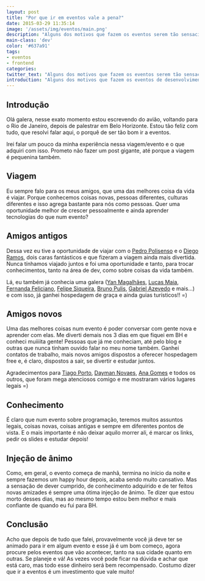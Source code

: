 ```yaml
---
layout: post
title: "Por que ir em eventos vale a pena?"
date: 2015-03-29 11:35:14
image: '/assets/img/eventos/main.png'
description: "Alguns dos motivos que fazem os eventos serem tão sensacionais e que todos deveríamos ir."
main-class: 'dev'
color: '#637a91'
tags:
- eventos
- frontend
categories:
twitter_text: "Alguns dos motivos que fazem os eventos serem tão sensacionais!"
introduction: "Alguns dos motivos que fazem os eventos de desenvolvimento serem tão sensacionais e que todos deveríamos ir."
---
```


## Introdução

Olá galera, nesse exato momento estou escrevendo do avião, voltando para o Rio de Janeiro, depois de palestrar em Belo Horizonte. Estou tão feliz com tudo, que resolvi falar aqui, o porquê de ser tão bom ir a eventos.

Irei falar um pouco da minha experiência nessa viagem/evento e o que adquiri com isso. Prometo não fazer um post gigante, até porque a viagem é pequenina também.

## Viagem

Eu sempre falo para os meus amigos, que uma das melhores coisa da vida é viajar. Porque conhecemos coisas novas, pessoas diferentes, culturas diferentes e isso agrega bastante para nós como pessoas. Quer uma oportunidade melhor de crescer pessoalmente e ainda aprender tecnologias do que num evento?

## Amigos antigos

Dessa vez eu tive a oportunidade de viajar com o [Pedro Polisenso](http://pedropolisenso.com/) e o [Diego Ramos](https://github.com/rdiego26), dois caras fantásticos e que fizeram a viagem ainda mais divertida. Nunca tínhamos viajado juntos e foi uma oportunidade e tanto, para trocar conhecimentos, tanto na área de dev, como sobre coisas da vida também.

Lá, eu também já conhecia uma galera ([Yan Magalhães](https://twitter.com/yaanmagale), [Lucas Maia](http://twitter.com/lucasmaiaesilva), [Fernanda Feliciano](https://www.facebook.com/fernandafeliciano), [Felipe Siqueira](https://www.twitter.com/flipggs), [Bruno Pulis](http://twitter.com/brunopulis), [Gabriel Azevedo](http://twitter.com/azevedo_dev) e mais...) e com isso, já ganhei hospedagem de graça e ainda guias turísticos!! =)

## Amigos novos

Uma das melhores coisas num evento é poder conversar com gente nova e aprender com elas. Me diverti demais nos 3 dias em que fiquei em BH e conheci muiiiita gente! Pessoas que já me conheciam, até pelo blog e outras que nunca tinham ouvido falar no meu nome também. Ganhei contatos de trabalho, mais novos amigos dispostos a oferecer hospedagem free e, é claro, dispostos a sair, se divertir e estudar juntos.

Agradecimentos para [Tiago Porto](http://twitter.com/_tiagoporto), [Dayman Novaes](http://twitter.com/daymannovaes), [Ana Gomes](https://www.facebook.com/anapgferreira) e todos os outros, que foram mega atenciosos comigo e me mostraram vários lugares legais =)

## Conhecimento

É claro que num evento sobre programação, teremos muitos assuntos legais, coisas novas, coisas antigas e sempre em diferentes pontos de vista. E o mais importante é não deixar aquilo morrer ali, é marcar os links, pedir os slides e estudar depois!

## Injeção de ânimo

Como, em geral, o evento começa de manhã, termina no início da noite e sempre fazemos um happy hour depois, acaba sendo muito cansativo. Mas a sensação de dever cumprido, de conhecimento adquirido e de ter feitos novas amizades é sempre uma ótima injeção de ânimo. Te dizer que estou morto desses dias, mas ao mesmo tempo estou bem melhor e mais confiante de quando eu fui para BH.

## Conclusão

Acho que depois de tudo que falei, provavelmente você já deve ter se animado para ir em algum evento e esse já é um bom começo, agora procure pelos eventos que vão acontecer, tanto na sua cidade quanto em outras. Se planeje e vá! As vezes você pode ficar na dúvida e achar que está caro, mas todo esse dinheiro será bem recompensado. Costumo dizer que ir a eventos é um investimento que vale muito!
